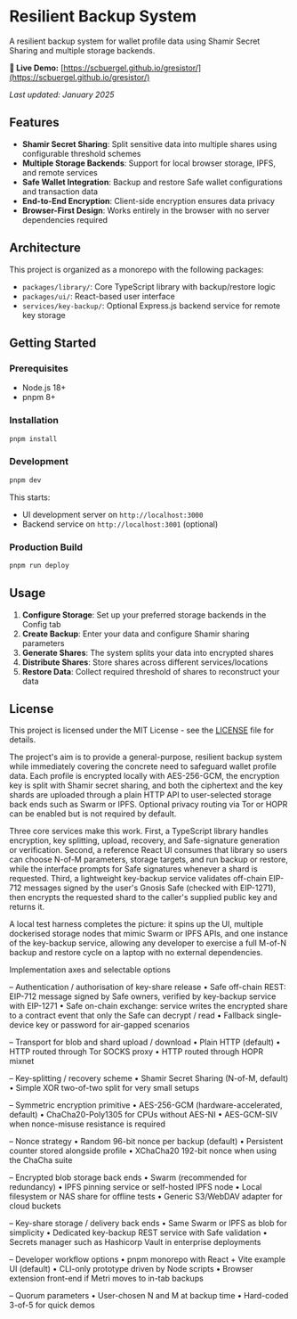 # Resilient Backup System

A resilient backup system for wallet profile data using Shamir Secret Sharing and multiple storage backends.

**🚀 Live Demo:** [https://scbuergel.github.io/gresistor/](https://scbuergel.github.io/gresistor/)

*Last updated: January 2025*

## Features

- **Shamir Secret Sharing**: Split sensitive data into multiple shares using configurable threshold schemes
- **Multiple Storage Backends**: Support for local browser storage, IPFS, and remote services
- **Safe Wallet Integration**: Backup and restore Safe wallet configurations and transaction data
- **End-to-End Encryption**: Client-side encryption ensures data privacy
- **Browser-First Design**: Works entirely in the browser with no server dependencies required

## Architecture

This project is organized as a monorepo with the following packages:

- `packages/library/`: Core TypeScript library with backup/restore logic
- `packages/ui/`: React-based user interface
- `services/key-backup/`: Optional Express.js backend service for remote key storage

## Getting Started

### Prerequisites

- Node.js 18+
- pnpm 8+

### Installation

```bash
pnpm install
```

### Development

```bash
pnpm dev
```

This starts:
- UI development server on `http://localhost:3000`
- Backend service on `http://localhost:3001` (optional)

### Production Build

```bash
pnpm run deploy
```

## Usage

1. **Configure Storage**: Set up your preferred storage backends in the Config tab
2. **Create Backup**: Enter your data and configure Shamir sharing parameters
3. **Generate Shares**: The system splits your data into encrypted shares
4. **Distribute Shares**: Store shares across different services/locations
5. **Restore Data**: Collect required threshold of shares to reconstruct your data

## License

This project is licensed under the MIT License - see the [LICENSE](LICENSE) file for details.

The project's aim is to provide a general-purpose, resilient backup system while immediately covering the concrete need to safeguard wallet profile data. Each profile is encrypted locally with AES-256-GCM, the encryption key is split with Shamir secret sharing, and both the ciphertext and the key shards are uploaded through a plain HTTP API to user-selected storage back ends such as Swarm or IPFS. Optional privacy routing via Tor or HOPR can be enabled but is not required by default.

Three core services make this work. First, a TypeScript library handles encryption, key splitting, upload, recovery, and Safe-signature generation or verification. Second, a reference React UI consumes that library so users can choose N-of-M parameters, storage targets, and run backup or restore, while the interface prompts for Safe signatures whenever a shard is requested. Third, a lightweight key-backup service validates off-chain EIP-712 messages signed by the user's Gnosis Safe (checked with EIP-1271), then encrypts the requested shard to the caller's supplied public key and returns it.

A local test harness completes the picture: it spins up the UI, multiple dockerised storage nodes that mimic Swarm or IPFS APIs, and one instance of the key-backup service, allowing any developer to exercise a full M-of-N backup and restore cycle on a laptop with no external dependencies.

Implementation axes and selectable options

– Authentication / authorisation of key-share release
• Safe off-chain REST: EIP-712 message signed by Safe owners, verified by key-backup service with EIP-1271
• Safe on-chain exchange: service writes the encrypted share to a contract event that only the Safe can decrypt / read
• Fallback single-device key or password for air-gapped scenarios

– Transport for blob and shard upload / download
• Plain HTTP (default)
• HTTP routed through Tor SOCKS proxy
• HTTP routed through HOPR mixnet

– Key-splitting / recovery scheme
• Shamir Secret Sharing (N-of-M, default)
• Simple XOR two-of-two split for very small setups

– Symmetric encryption primitive
• AES-256-GCM (hardware-accelerated, default)
• ChaCha20-Poly1305 for CPUs without AES-NI
• AES-GCM-SIV when nonce-misuse resistance is required

– Nonce strategy
• Random 96-bit nonce per backup (default)
• Persistent counter stored alongside profile
• XChaCha20 192-bit nonce when using the ChaCha suite

– Encrypted blob storage back ends
• Swarm (recommended for redundancy)
• IPFS pinning service or self-hosted IPFS node
• Local filesystem or NAS share for offline tests
• Generic S3/WebDAV adapter for cloud buckets

– Key-share storage / delivery back ends
• Same Swarm or IPFS as blob for simplicity
• Dedicated key-backup REST service with Safe validation
• Secrets manager such as Hashicorp Vault in enterprise deployments

– Developer workflow options
• pnpm monorepo with React + Vite example UI (default)
• CLI-only prototype driven by Node scripts
• Browser extension front-end if Metri moves to in-tab backups

– Quorum parameters
• User-chosen N and M at backup time
• Hard-coded 3-of-5 for quick demos
